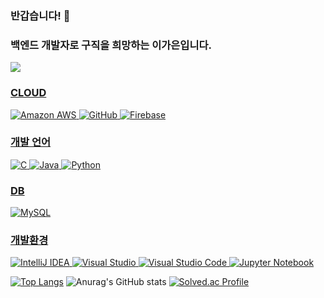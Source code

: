 ### 반갑습니다! 👋
### 백엔드 개발자로 구직을 희망하는 이가은입니다.
<a href="https://github.com/GaEun1216"><img src="https://hits.seeyoufarm.com/api/count/incr/badge.svg?url=https%3A%2F%2Fgithub.com%2Fsoyeon207&count_bg=%23000000&title_bg=%23000000&icon=github.svg&icon_color=%23E7E7E7&title=GitHub&edge_flat=false)"/></a> <a href="https://solved.ac/rkdms6382">

### CLOUD
 ![Amazon AWS](https://img.shields.io/badge/Amazon%20AWS-232F3E?style=flat-square&logo=amazonaws&logoColor=white)
 ![GitHub](https://img.shields.io/badge/GitHub-181717?style=flat-square&logo=GitHub&logoColor=white)
 ![Firebase](https://img.shields.io/badge/Firebase-FFCA28?style=flat-square&logo=firebase&logoColor=black)

### 개발 언어
 ![C](https://img.shields.io/badge/C-A8B9CC?style=flat-square&logo=C&logoColor=white)
 ![Java](https://img.shields.io/badge/java-007396?style=flat-square&logo=java&logoColor=white)
 ![Python](https://img.shields.io/badge/Python-3776AB?style=flat-square&logo=Python&logoColor=white)

### DB
 ![MySQL](https://img.shields.io/badge/MySQL-4479A1?style=flat-square&logo=MySQL&logoColor=white)

### 개발환경
 ![IntelliJ IDEA](https://img.shields.io/badge/IntelliJ%20IDEA-000000?style=flat-square&logo=intellijidea&logoColor=white)
 ![Visual Studio](https://img.shields.io/badge/Visual%20Studio-5C2D91?style=flat-square&logo=Visual%20Studio&logoColor=white)
 ![Visual Studio Code](https://img.shields.io/badge/Visual%20Studio%20Code-007ACC?style=flat-square&logo=Visual%20Studio%20Code&logoColor=white)
 ![Jupyter Notebook](https://img.shields.io/badge/Jupyter%20Notebook-F37626?style=flat-square&logo=Jupyter&logoColor=white)

[![Top Langs](https://github-readme-stats.vercel.app/api/top-langs/?username=GaEun1216&layout=compact)](https://github.com/anuraghazra/github-readme-stats)
![Anurag's GitHub stats](https://github-readme-stats.vercel.app/api?username=GaEun1216&show_icons=true&theme=radical)
[![Solved.ac Profile](http://mazassumnida.wtf/api/generate_badge?boj=rkdms6382)](https://solved.ac/rkdms6382)
